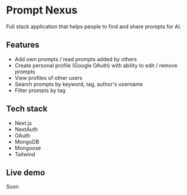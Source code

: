# Prompt Nexus
Full stack application that helps people to find and share prompts for AI.

## Features

- Add own prompts / read prompts added by others
- Create personal profile (Google OAuth) with ability to edit / remove prompts
- View profiles of other users
- Search prompts by keyword, tag, author's username
- Filter prompts by tag


## Tech stack

- Next.js
- NextAuth
- OAuth
- MongoDB
- Mongoose
- Tailwind

## Live demo

Soon